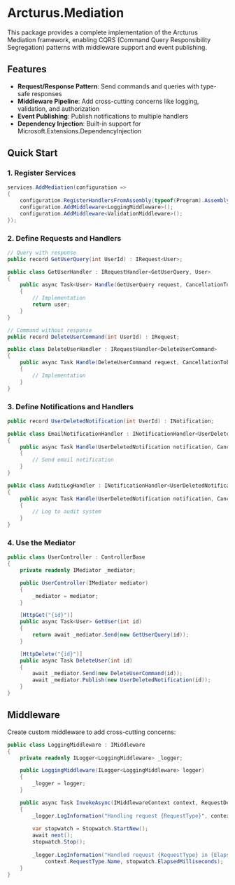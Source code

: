 # Arcturus.Mediation

This package provides a complete implementation of the Arcturus Mediation framework, enabling CQRS (Command Query Responsibility Segregation) patterns with middleware support and event publishing.

## Features

- **Request/Response Pattern**: Send commands and queries with type-safe responses
- **Middleware Pipeline**: Add cross-cutting concerns like logging, validation, and authorization
- **Event Publishing**: Publish notifications to multiple handlers
- **Dependency Injection**: Built-in support for Microsoft.Extensions.DependencyInjection

## Quick Start

### 1. Register Services

```csharp
services.AddMediation(configuration =>
{
    configuration.RegisterHandlersFromAssembly(typeof(Program).Assembly);
    configuration.AddMiddleware<LoggingMiddleware>();
    configuration.AddMiddleware<ValidationMiddleware>();
});
```

### 2. Define Requests and Handlers

```csharp
// Query with response
public record GetUserQuery(int UserId) : IRequest<User>;

public class GetUserHandler : IRequestHandler<GetUserQuery, User>
{
    public async Task<User> Handle(GetUserQuery request, CancellationToken cancellationToken)
    {
        // Implementation
        return user;
    }
}

// Command without response
public record DeleteUserCommand(int UserId) : IRequest;

public class DeleteUserHandler : IRequestHandler<DeleteUserCommand>
{
    public async Task Handle(DeleteUserCommand request, CancellationToken cancellationToken)
    {
        // Implementation
    }
}
```

### 3. Define Notifications and Handlers

```csharp
public record UserDeletedNotification(int UserId) : INotification;

public class EmailNotificationHandler : INotificationHandler<UserDeletedNotification>
{
    public async Task Handle(UserDeletedNotification notification, CancellationToken cancellationToken)
    {
        // Send email notification
    }
}

public class AuditLogHandler : INotificationHandler<UserDeletedNotification>
{
    public async Task Handle(UserDeletedNotification notification, CancellationToken cancellationToken)
    {
        // Log to audit system
    }
}
```

### 4. Use the Mediator

```csharp
public class UserController : ControllerBase
{
    private readonly IMediator _mediator;

    public UserController(IMediator mediator)
    {
        _mediator = mediator;
    }

    [HttpGet("{id}")]
    public async Task<User> GetUser(int id)
    {
        return await _mediator.Send(new GetUserQuery(id));
    }

    [HttpDelete("{id}")]
    public async Task DeleteUser(int id)
    {
        await _mediator.Send(new DeleteUserCommand(id));
        await _mediator.Publish(new UserDeletedNotification(id));
    }
}
```

## Middleware

Create custom middleware to add cross-cutting concerns:

```csharp
public class LoggingMiddleware : IMiddleware
{
    private readonly ILogger<LoggingMiddleware> _logger;

    public LoggingMiddleware(ILogger<LoggingMiddleware> logger)
    {
        _logger = logger;
    }

    public async Task InvokeAsync(IMiddlewareContext context, RequestDelegate next)
    {
        _logger.LogInformation("Handling request {RequestType}", context.RequestType.Name);
        
        var stopwatch = Stopwatch.StartNew();
        await next();
        stopwatch.Stop();
        
        _logger.LogInformation("Handled request {RequestType} in {ElapsedMs}ms", 
            context.RequestType.Name, stopwatch.ElapsedMilliseconds);
    }
}
```
